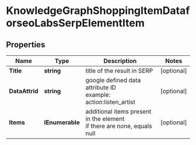 # KnowledgeGraphShoppingItemDataforseoLabsSerpElementItem


## Properties

| Name | Type | Description | Notes |
|------------ | ------------- | ------------- | -------------|
**Title** | **string** | title of the result in SERP |[optional]|
**DataAttrid** | **string** | google defined data attribute ID<br>example:<br>action:listen_artist |[optional]|
**Items** | **IEnumerable<KnowledgeGraphShoppingElement>** | additional items present in the element<br>if there are none, equals null |[optional]|
